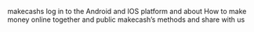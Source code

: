 makecashs log in to the Android and IOS platform and about How to make money online together and public makecash’s methods and share with us